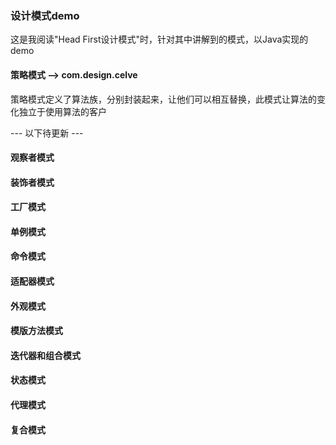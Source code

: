 ### 设计模式demo
这是我阅读"Head First设计模式"时，针对其中讲解到的模式，以Java实现的demo
#### 策略模式 --> com.design.celve
策略模式定义了算法族，分别封装起来，让他们可以相互替换，此模式让算法的变化独立于使用算法的客户

--- 以下待更新 ---

#### 观察者模式

#### 装饰者模式

#### 工厂模式

#### 单例模式

#### 命令模式

#### 适配器模式

#### 外观模式

#### 模版方法模式

#### 迭代器和组合模式

#### 状态模式

#### 代理模式

#### 复合模式

 